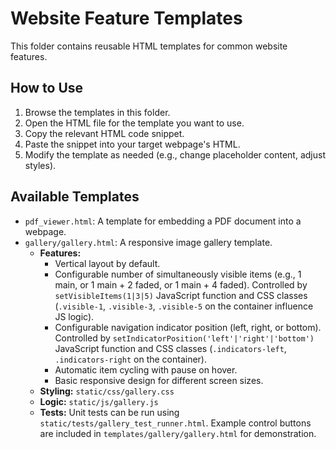 # Website Feature Templates

This folder contains reusable HTML templates for common website features.

## How to Use

1. Browse the templates in this folder.
2. Open the HTML file for the template you want to use.
3. Copy the relevant HTML code snippet.
4. Paste the snippet into your target webpage's HTML.
5. Modify the template as needed (e.g., change placeholder content, adjust styles).

## Available Templates

- `pdf_viewer.html`: A template for embedding a PDF document into a webpage.
- `gallery/gallery.html`: A responsive image gallery template.
    - **Features:**
        - Vertical layout by default.
        - Configurable number of simultaneously visible items (e.g., 1 main, or 1 main + 2 faded, or 1 main + 4 faded). Controlled by `setVisibleItems(1|3|5)` JavaScript function and CSS classes (`.visible-1`, `.visible-3`, `.visible-5` on the container influence JS logic).
        - Configurable navigation indicator position (left, right, or bottom). Controlled by `setIndicatorPosition('left'|'right'|'bottom')` JavaScript function and CSS classes (`.indicators-left`, `.indicators-right` on the container).
        - Automatic item cycling with pause on hover.
        - Basic responsive design for different screen sizes.
    - **Styling:** `static/css/gallery.css`
    - **Logic:** `static/js/gallery.js`
    - **Tests:** Unit tests can be run using `static/tests/gallery_test_runner.html`. Example control buttons are included in `templates/gallery/gallery.html` for demonstration.
